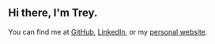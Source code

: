## Hi there, I'm Trey.

You can find me at [GitHub](https://github.com/bigbadloser/), [LinkedIn](https://www.linkedin.com/in/trey-gaulin-8b821421b/), or my [personal website](https://bigbadloser.github.io/). 
